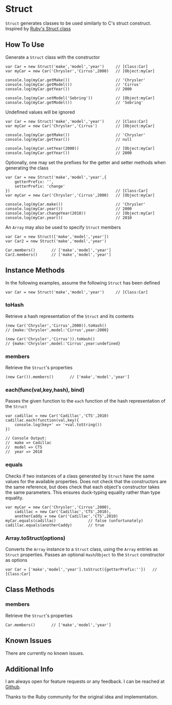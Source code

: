 Struct
======

`Struct` generates classes to be used similarly to C's struct
construct. Inspired by [Ruby's Struct class](http://ruby-doc.org/core/classes/Struct.html)


How To Use
----------

Generate a `Struct` class with the constructor

	var Car = new Struct('make','model','year')		// [Class:Car]
	var myCar = new Car('Chrysler','Cirrus',2000)	// [Object:myCar]

	console.log(myCar.getMake())					// 'Chrysler'
	console.log(myCar.getModel())					// 'Cirrus'
	console.log(myCar.getYear())					// 2000

	console.log(myCar.setModel('Sebring'))			// [Object:myCar]
	console.log(myCar.getModel())					// 'Sebring'

Undefined values will be ignored

	var Car = new Struct('make','model','year')		// [Class:Car]
	var myCar = new Car('Chrysler','Cirrus')		// [Object:myCar]

	console.log(myCar.getMake())					// 'Chrysler'
	console.log(myCar.getYear())					// null

	console.log(myCar.setYear(2000))				// [Object:myCar]
	console.log(myCar.getYear())					// 2000

Optionally, one may set the prefixes for the getter and setter
methods when generating the class

	var Car = new Struct('make','model','year',{
		getterPrefix: '',
		setterPrefix: 'change'
	})												// [Class:Car]
	var myCar = new Car('Chrysler','Cirrus',2000)	// [Object:myCar]

	console.log(myCar.make())						// 'Chrysler'
	console.log(myCar.year())						// 2000
	console.log(myCar.changeYear(2010))				// [Object:myCar]
	console.log(myCar.year())						// 2010

An `Array` may also be used to specify `Struct` members

	var Car = new Struct(['make','model','year'])
	var Car2 = new Struct('make','model','year')

	Car.members()		// ['make','model','year']
	Car2.members()		// ['make','model','year']


Instance Methods
----------------

In the following examples, assume the following `Struct` has been
defined

	var Car = new Struct('make','model','year')		// [Class:Car]

### toHash
Retrieve a hash representation of the `Struct` and its contents

	(new Car('Chrysler','Cirrus',2000)).toHash()
	// {make:'Chrysler',model:'Cirrus',year:2000}

	(new Car('Chrysler','Cirrus')).toHash()
	// {make:'Chrysler',model:'Cirrus',year:undefined}

### members
Retrieve the `Struct`'s properties

	(new Car()).members()		// ['make','model','year']

### each(func(val,key,hash), bind)
Passes the given function to the `each` function of the hash
representation of the `Struct`

	var cadillac = new Car('Cadillac','CTS',2010)
	cadillac.each(function(val,key){
		console.log(key+' => '+val.toString())
	})

	// Console Output:
	//  make => Cadillac
	//  model => CTS
	//  year => 2010

### equals
Checks if two instances of a class generated by `Struct` have the
same values for the available properties. Does not check that the
constructors are the same reference, but does check that each
object's constructor takes the same parameters. This ensures
duck-typing equality rather than type equality.

	var myCar = new Car('Chrysler','Cirrus',2000),
		cadillac = new Car('Cadillac','CTS',2010),
		anotherCaddy = new Car('Cadillac','CTS',2010)
	myCar.equals(cadillac)				// false (unfortunately)
	cadillac.equals(anotherCaddy)		// true

### Array.toStruct(options)
Converts the `Array` instance to a `Struct` class, using the `Array`
entries as `Struct` properties. Passes an optional `Hash`/`Object` to
the `Struct` constructor as options

	var Car = ['make','model','year'].toStruct({getterPrefix:''})	// [Class:Car]


Class Methods
-------------

### members
Retrieve the `Struct`'s properties

	Car.members()		// ['make','model','year']


Known Issues
------------

There are currently no known issues.


Additional Info
---------------

I am always open for feature requests or any feedback.
I can be reached at [Github](http://github.com/michaelficarra).

Thanks to the Ruby community for the original idea and implementation.
